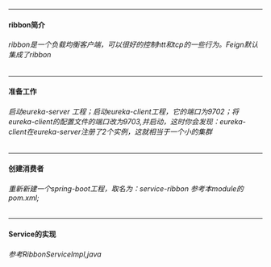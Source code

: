 ----
#### ribbon简介
###### ribbon是一个负载均衡客户端，可以很好的控制htt和tcp的一些行为。Feign默认集成了ribbon

----
#### 准备工作
###### 启动eureka-server 工程；启动eureka-client工程，它的端口为9702；将eureka-client的配置文件的端口改为9703,并启动，这时你会发现：eureka-client在eureka-server注册了2个实例，这就相当于一个小的集群

----
#### 创建消费者
###### 重新新建一个spring-boot工程，取名为：service-ribbon   参考本module的pom.xml;

----
#### Service的实现
###### 参考RibbonServiceImpl,java
